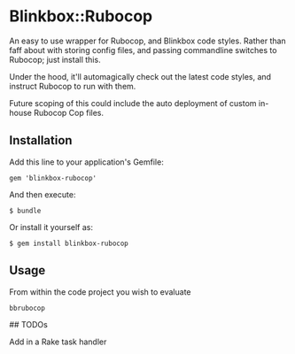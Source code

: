 # Blinkbox::Rubocop

An easy to use wrapper for Rubocop, and Blinkbox code styles. Rather than faff about with
storing config files, and passing commandline switches to Rubocop; just install this.

Under the hood, it'll automagically check out the latest code styles, and instruct Rubocop
to run with them.

Future scoping of this could include the auto deployment of custom in-house Rubocop Cop files.

## Installation

Add this line to your application's Gemfile:

    gem 'blinkbox-rubocop'

And then execute:

    $ bundle

Or install it yourself as:

    $ gem install blinkbox-rubocop

## Usage

From within the code project you wish to evaluate

```
bbrubocop
```

## TODOs

Add in a Rake task handler
